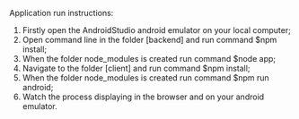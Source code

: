 
Application run instructions:

 1. Firstly open the AndroidStudio android emulator on your local computer;
 2. Open command line in the folder [backend] and run command $npm install;
 3. When the folder node_modules is created run command $node app;
 4. Navigate to the folder [client] and run command $npm install;
 5. When the folder node_modules is created run command $npm run android;
 6. Watch the process displaying in the browser and on your android emulator.